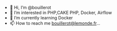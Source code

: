 - 👋 Hi, I’m @bouillerot
- 👀 I’m interested in PHP,CAKE PHP, Docker, Airflow
- 🌱 I’m currently learning Docker
- 📫 How to reach me bouillerot@lemonde.fr...

<!---
bouillerot/bouillerot is a ✨ special ✨ repository because its `README.md` (this file) appears on your GitHub profile.
You can click the Preview link to take a look at your changes.
--->
